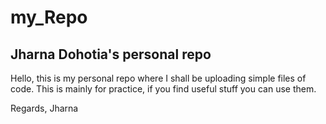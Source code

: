 # my_Repo
## Jharna Dohotia's personal repo

Hello, this is my personal repo where I shall be uploading simple files of code.
This is mainly for practice, if you find useful stuff you can use them.

Regards,
Jharna
